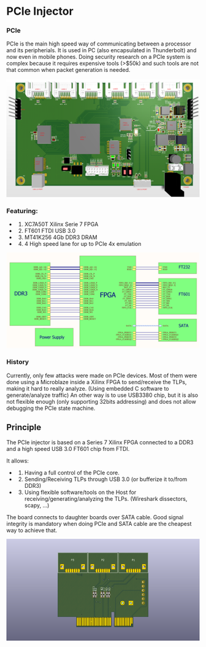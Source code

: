 # PCIe Injector


### PCIe
PCIe is the main high speed way of communicating between a processor and its peripherials. It is used in PC (also encapsulated in Thunderbolt) and now even in mobile phones.
Doing security research on a PCIe system is complex because it requires expensive tools (>$50k) and such tools are not that common when packet generation is needed.

![Global architecture](doc/board.png)

### Featuring:
* 1. XC7A50T Xilinx Serie 7 FPGA
* 2. FT601 FTDI USB 3.0
* 3. MT41K256 4Gb DDR3 DRAM
* 4. 4 High speed lane for up to PCIe 4x emulation

![Global architecture](doc/functionnal.png)


### History
Currently, only few attacks were made on PCIe devices. Most of them were done using a Microblaze inside a Xilinx FPGA to send/receive the TLPs, making it hard to really analyze. (Using embedded C software to generate/analyze traffic) An other way is to use USB3380 chip, but it is also not flexible enough (only supporting 32bits addressing) and does not allow debugging the PCIe state machine.

## Principle

The PCIe injector is based on a Series 7 Xilinx FPGA connected to a DDR3 and a high speed USB 3.0 FT601 chip from FTDI.

It allows:
* 1. Having a full control of the PCIe core.
* 2. Sending/Receiving TLPs through USB 3.0 (or bufferize it to/from DDR3)
* 3. Using flexible software/tools on the Host for receiving/generating/analyzing the TLPs. (Wireshark dissectors, scapy, ...)

The board connects to daughter boards over SATA cable. Good signal integrity is mandatory when doing PCIe and SATA cable are the cheapest way to achieve that.

![Daughter Board](doc/SATA2PCIe.png)
